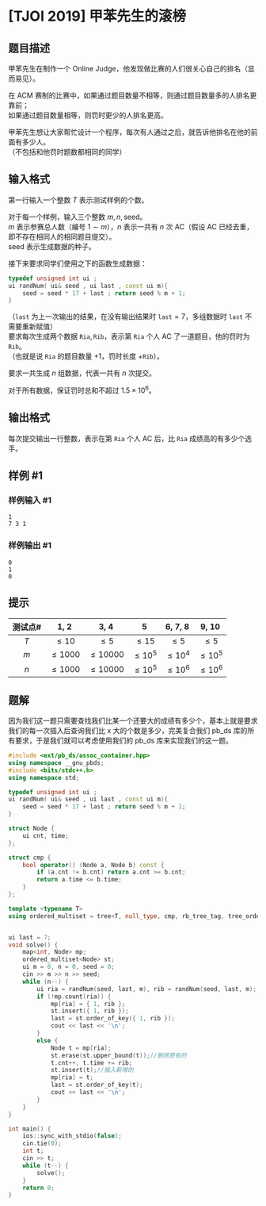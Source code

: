 # [TJOI 2019] 甲苯先生的滚榜

## 题目描述

甲苯先生在制作一个 Online Judge，他发现做比赛的人们很关心自己的排名（显而易见）。

在 ACM 赛制的比赛中，如果通过题目数量不相等，则通过题目数量多的人排名更靠前；  
如果通过题目数量相等，则罚时更少的人排名更高。

甲苯先生想让大家帮忙设计一个程序，每次有人通过之后，就告诉他排名在他的前面有多少人。  
（不包括和他罚时题数都相同的同学）

## 输入格式

第一行输入一个整数 $T$ 表示测试样例的个数。

对于每一个样例，输入三个整数 $m, n, \text{seed}$。  
$m$ 表示参赛总人数（编号 $1 \sim m$），$n$ 表示一共有 $n$ 次 AC（假设 AC 已经去重，即不存在相同人的相同题目提交）。  
$\text{seed}$ 表示生成数据的种子。

接下来要求同学们使用之下的函数生成数据：
```cpp
typedef unsigned int ui ;
ui randNum( ui& seed , ui last , const ui m){ 
    seed = seed * 17 + last ; return seed % m + 1; 
}
```
（$\texttt{last}$ 为上一次输出的结果，在没有输出结果时 $\texttt{last} = 7$，多组数据时 $\texttt{last}$ 不需要重新赋值）  
要求每次生成两个数据 $\texttt{Ria}, \texttt{Rib}$，表示第 $\texttt{Ria}$ 个人 AC 了一道题目，他的罚时为 $\texttt{Rib}$。  
（也就是说 $\texttt{Ria}$ 的题目数量 $+1$，罚时长度 $+\texttt{Rib}$）。

要求一共生成 $n$ 组数据，代表一共有 $n$ 次提交。

对于所有数据，保证罚时总和不超过 $1.5\times 10^6$。

## 输出格式

每次提交输出一行整数，表示在第 $\texttt{Ria}$ 个人 AC 后，比 $\texttt{Ria}$ 成绩高的有多少个选手。

## 样例 #1

### 样例输入 #1

```
1
7 3 1
```

### 样例输出 #1

```
0
1
0
```

## 提示

| 测试点# | 1, 2 | 3, 4 | 5 |6, 7, 8 | 9, 10 |
| :-: | :-: | :-: | :-: | :-: |:-:|
| $T$ | $\le10$ | $\le5$ | $\le15$ | $\le5$ | $\le5$ |
| $m$ | $\le1000$ | $\le10000$ | $\le10^5$ | $\le10^4$ | $\le10^5$ |
| $n$ | $\le1000$ | $\le10000$ | $\le10^5$ | $\le10^6$ | $\le10^6$ |


## 题解
因为我们这一题只需要查找我们比某一个还要大的成绩有多少个，基本上就是要求我们的每一次插入后查询我们比 x 大的个数是多少，完美复合我们 pb_ds 库的所有要求，于是我们就可以考虑使用我们的 pb_ds 库来实现我们的这一题。

```cpp
#include <ext/pb_ds/assoc_container.hpp>
using namespace __gnu_pbds;
#include <bits/stdc++.h>
using namespace std;

typedef unsigned int ui ;
ui randNum( ui& seed , ui last , const ui m){ 
    seed = seed * 17 + last ; return seed % m + 1; 
}

struct Node {
    ui cnt, time;
};

struct cmp {
    bool operator() (Node a, Node b) const {
        if (a.cnt != b.cnt) return a.cnt >= b.cnt;
        return a.time <= b.time;
    }
};

template <typename T>
using ordered_multiset = tree<T, null_type, cmp, rb_tree_tag, tree_order_statistics_node_update>;


ui last = 7;
void solve() {
    map<int, Node> mp;
    ordered_multiset<Node> st;
    ui m = 0, n = 0, seed = 0;
    cin >> m >> n >> seed;
    while (n--) {
        ui ria = randNum(seed, last, m), rib = randNum(seed, last, m);
        if (!mp.count(ria)) {
            mp[ria] = { 1, rib };
            st.insert({ 1, rib });
            last = st.order_of_key({ 1, rib });
            cout << last << '\n';
        }
        else {
            Node t = mp[ria];
            st.erase(st.upper_bound(t));//删除原有的
            t.cnt++, t.time += rib;
            st.insert(t);//插入新增的
            mp[ria] = t;
            last = st.order_of_key(t);
            cout << last << '\n';
        }
    }
}

int main() {
    ios::sync_with_stdio(false);
    cin.tie(0);
    int t;
    cin >> t;
    while (t--) {
        solve();
    }
    return 0;
}
```